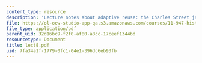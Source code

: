```yaml
---
content_type: resource
description: 'Lecture notes about adaptive reuse: the Charles Street jail redevelopment.'
file: https://ol-ocw-studio-app-qa.s3.amazonaws.com/courses/11-947-history-and-theory-of-historic-preservation-spring-2007/7fa34a1f17790fc104e1396dc6eb93fb_lect8.pdf
file_type: application/pdf
parent_uid: 32d16bc9-f2f0-af80-a8cc-17ceef1344bd
resourcetype: Document
title: lect8.pdf
uid: 7fa34a1f-1779-0fc1-04e1-396dc6eb93fb
---
```

